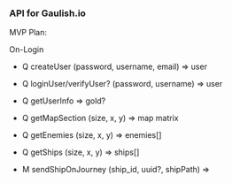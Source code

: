 ### API for Gaulish.io

MVP Plan:

On-Login

- Q createUser (password, username, email) => user
- Q loginUser/verifyUser? (password, username) => user
- Q getUserInfo => gold?

- Q getMapSection (size, x, y) => map matrix
- Q getEnemies (size, x, y) => enemies[]
- Q getShips (size, x, y) => ships[]

- M sendShipOnJourney (ship_id, uuid?, shipPath) =>
